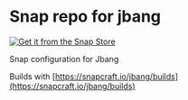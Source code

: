 # Snap repo for jbang

[![Get it from the Snap Store](https://snapcraft.io/static/images/badges/en/snap-store-white.svg)](https://snapcraft.io/jbang)

Snap configuration for Jbang

Builds with [https://snapcraft.io/jbang/builds](https://snapcraft.io/jbang/builds)